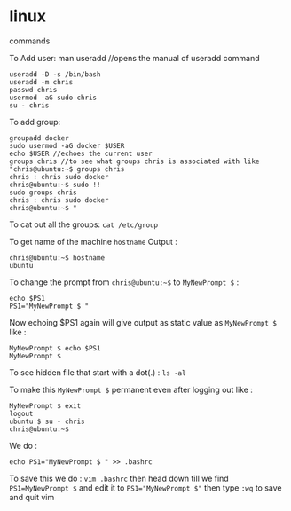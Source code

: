 # linux
commands

To Add user: man useradd //opens the manual of useradd command
```
useradd -D -s /bin/bash
useradd -m chris
passwd chris
usermod -aG sudo chris
su - chris
```

To add group:
```
groupadd docker
sudo usermod -aG docker $USER
echo $USER //echoes the current user
groups chris //to see what groups chris is associated with like
"chris@ubuntu:~$ groups chris
chris : chris sudo docker
chris@ubuntu:~$ sudo !!
sudo groups chris
chris : chris sudo docker
chris@ubuntu:~$ "
```

To cat out all the groups:  ```cat /etc/group```

To get name of the machine ```hostname``` 
Output : 
```
chris@ubuntu:~$ hostname
ubuntu
```

To change the prompt from ```chris@ubuntu:~$``` to ```MyNewPrompt $``` :
```
echo $PS1
PS1="MyNewPrompt $ "
```
Now echoing $PS1 again will give output as static value as ```MyNewPrompt $```
like :
```
MyNewPrompt $ echo $PS1
MyNewPrompt $
```

To see hidden file that start with a dot(.) : ```ls -al```

To make this ```MyNewPrompt $``` permanent even after logging out like :
```
MyNewPrompt $ exit
logout
ubuntu $ su - chris
chris@ubuntu:~$
```
We do :
```
echo PS1="MyNewPrompt $ " >> .bashrc
```
To save this we do : ```vim .bashrc``` then head down till we find ```PS1=MyNewPrompt $``` and edit it to ```PS1="MyNewPrompt $"``` then type ```:wq``` to save and quit vim
